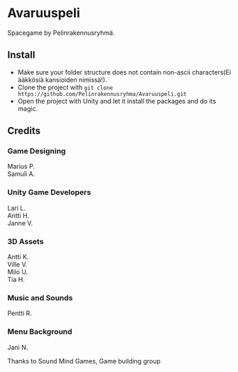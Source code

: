 # Avaruuspeli

Spacegame by Pelinrakennusryhmä.

## Install

- Make sure your folder structure does not contain non-ascii characters(Ei ääkkösiä kansioiden nimissä!).
- Clone the project with `git clone https://github.com/Pelinrakennusryhma/Avaruuspeli.git`
- Open the project with Unity and let it install the packages and do its magic.

## Credits

### Game Designing
Marius P.<br>
Samuli A.

### Unity Game Developers
Lari L.<br>
Antti H.<br>
Janne V.

### 3D Assets
Antti K.<br> 
Ville V.<br>
Milo U.<br>
Tia H.

### Music and Sounds
Pentti R.

### Menu Background 
Jani N. 

Thanks to Sound Mind Games, 
Game building group

